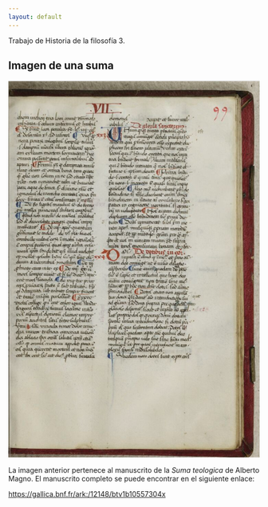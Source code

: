 ```yaml
---
layout: default 
---
```

Trabajo de Historia de la filosofía 3. 

## **Imagen de una suma**
![2022-11-07 (8)](https://github.com/S0UNDW4V3-21503/suma-medieval/blob/main/2022-11-07%20(8).png)

La imagen anterior pertenece al manuscrito de la _Suma teologica_ de Alberto Magno. El manuscrito completo se puede encontrar en el siguiente enlace: 

https://gallica.bnf.fr/ark:/12148/btv1b10557304x

